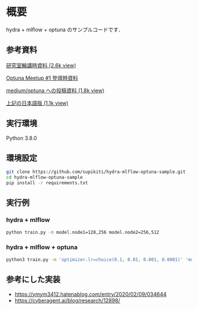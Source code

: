 # 概要
hydra + mlflow + optuna のサンプルコードです．

## 参考資料
[研究室輪講時資料 (2.6k view)](https://speakerdeck.com/supikiti/hydra-mlflow-optuna)

[Optuna Meetup #1 登壇時資料](https://speakerdeck.com/supikiti/hydra-mlflow-optunafalsezu-mihe-wasedeshou-qing-nishi-meruhaipaparametaguan-li-210b3f53-5c57-4468-b7c8-07ba5f1f05a4)

[medium/optuna への投稿資料 (1.8k view)](https://medium.com/optuna/easy-hyperparameter-management-with-hydra-mlflow-and-optuna-783730700e7d)

[上記の日本語版 (1.1k view)](https://supikiti22.medium.com/hydra-mlflow-optuna%E3%81%AE%E7%B5%84%E3%81%BF%E5%90%88%E3%82%8F%E3%81%9B%E3%81%A7%E6%89%8B%E8%BB%BD%E3%81%AB%E5%A7%8B%E3%82%81%E3%82%8B%E3%83%8F%E3%82%A4%E3%83%91%E3%83%BC%E3%83%91%E3%83%A9%E3%83%A1%E3%83%BC%E3%82%BF%E7%AE%A1%E7%90%86-6b8e6d41b3da)

## 実行環境
Python 3.8.0

## 環境設定
```bash
git clone https://github.com/supikiti/hydra-mlflow-optuna-sample.git
cd hydra-mlflow-optuna-sample
pip install -r requirements.txt
```

## 実行例
### hydra + mlflow
```bash
python train.py -m model.node1=128,256 model.node2=256,512
```

### hydra + mlflow + optuna
```bash
python3 train.py -m 'optimizer.lr=choice(0.1, 0.01, 0.001, 0.0001)' 'model.node1=range(10, 500)'
```

## 参考にした実装
- https://ymym3412.hatenablog.com/entry/2020/02/09/034644
- https://cyberagent.ai/blog/research/12898/
